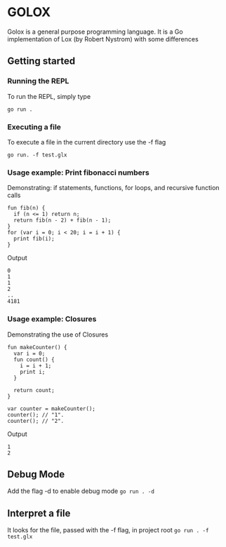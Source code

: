 # GOLOX

Golox is a general purpose programming language. It is a Go implementation of Lox (by Robert Nystrom) with some differences

## Getting started

### Running the REPL
To run the REPL, simply type

`go run .`


### Executing a file
To execute a file in the current directory use the -f flag

`go run. -f test.glx`


### Usage example: Print fibonacci numbers
Demonstrating: if statements, functions, for loops, and recursive function calls
```
fun fib(n) {
  if (n <= 1) return n;
  return fib(n - 2) + fib(n - 1);
}
for (var i = 0; i < 20; i = i + 1) {
  print fib(i);
}
```

Output
```
0
1
1
2
..
4181
```

### Usage example: Closures
Demonstrating the use of Closures

```
fun makeCounter() {
  var i = 0;
  fun count() {
    i = i + 1;
    print i;
  }

  return count;
}

var counter = makeCounter();
counter(); // "1".
counter(); // "2".
```

Output
```
1
2
```

## Debug Mode
Add the flag -d to enable debug mode
`go run . -d`


## Interpret a file
It looks for the file, passed with the -f flag, in project root
`go run . -f test.glx`
